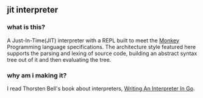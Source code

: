 ## jit interpreter


### what is this?
A Just-In-Time(JIT) interpreter with a REPL built to meet the [Monkey]() Programming language specifications. The architecture style featured here supports the parsing and lexing of source code, building an abstract syntax tree out of it and then evaluating the tree. 

### why am i making it?
I read Thorsten Bell's book about interpreters, [Writing An Interpreter In Go](https://interpreterbook.com/). 



